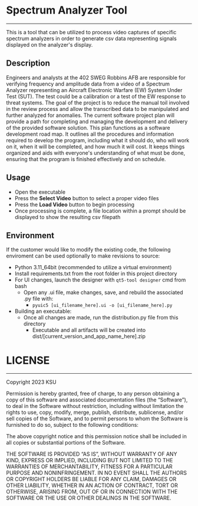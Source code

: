 
# Spectrum Analyzer Tool
___
This is a tool that can be utilized to process video captures of specific spectrum analyzers in order to generate csv data representing signals displayed on the analyzer's display.

## Description
Engineers and analysts at the 402 SWEG Robbins AFB are responsible for verifying frequency and amplitude data from a video of a Spectrum Analyzer representing an Aircraft Electronic Warfare (EW) System Under Test (SUT). The test could be a calibration or a test of the EW response to threat systems. The goal of the project is to reduce the manual toil involved in the review process and allow the transcribed data to be manipulated and further analyzed for anomalies. The current software project plan will provide a path for completing and managing the development and delivery of the provided software solution. This plan functions as a software development road map. It outlines all the procedures and information required to develop the program, including what it should do, who will work on it, when it will be completed, and how much it will cost. It keeps things organized and aids with everyone's understanding of what must be done, ensuring that the program is finished effectively and on schedule.

## Usage
- Open the executable
- Press the **Select Video** button to select a proper video files
- Press the **Load Video** button to begin processing
- Once processing is complete, a file location within a prompt should be displayed to show the resulting csv filepath

## Environment
If the customer would like to modify the existing code, the following enviroment can be used optionally to make revisions to source:

- Python 3.11_64bit (recommended to utilize a virtual environment)
- Install requirements.txt from the root folder in this project directory
- For UI changes, launch the designer with `qt5-tool designer` cmd from bash
  - Open any .ui file, make changes, save, and rebuild the associated .py file with:
    - `pyuic5 [ui_filename_here].ui -o [ui_filename_here].py` 
- Building an executable:
  - Once all changes are made, run the distribution.py file from this directory
    - Executable and all artifacts will be created into dist/[current_version_and_app_name_here].zip

# LICENSE
___
Copyright 2023 KSU

Permission is hereby granted, free of charge, to any person obtaining a copy of this software and associated documentation files (the “Software”), to deal in the Software without restriction, including without limitation the rights to use, copy, modify, merge, publish, distribute, sublicense, and/or sell copies of the Software, and to permit persons to whom the Software is furnished to do so, subject to the following conditions:

The above copyright notice and this permission notice shall be included in all copies or substantial portions of the Software.

THE SOFTWARE IS PROVIDED “AS IS”, WITHOUT WARRANTY OF ANY KIND, EXPRESS OR IMPLIED, INCLUDING BUT NOT LIMITED TO THE WARRANTIES OF MERCHANTABILITY, FITNESS FOR A PARTICULAR PURPOSE AND NONINFRINGEMENT. IN NO EVENT SHALL THE AUTHORS OR COPYRIGHT HOLDERS BE LIABLE FOR ANY CLAIM, DAMAGES OR OTHER LIABILITY, WHETHER IN AN ACTION OF CONTRACT, TORT OR OTHERWISE, ARISING FROM, OUT OF OR IN CONNECTION WITH THE SOFTWARE OR THE USE OR OTHER DEALINGS IN THE SOFTWARE.


